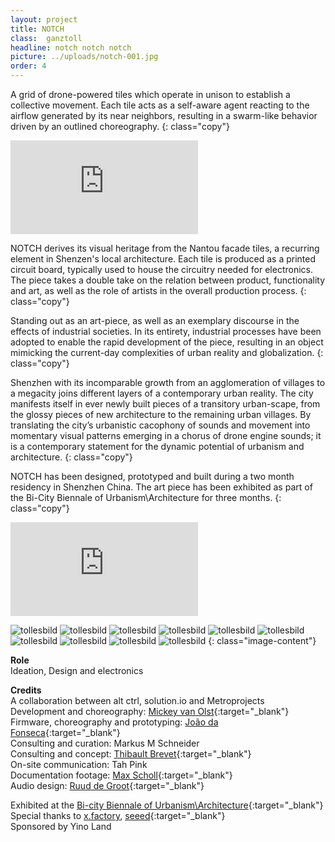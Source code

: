 ```yaml
---
layout: project
title: NOTCH
class:  ganztoll
headline: notch notch notch
picture: ../uploads/notch-001.jpg
order: 4
---
```


A grid of drone-powered tiles which operate in unison to establish a collective movement. Each tile acts as a self-aware agent reacting to the airflow generated by its near neighbors, resulting in a swarm-like behavior driven by an outlined choreography.
{: class="copy"}

<div class="embed-container mt4"><iframe src="https://player.vimeo.com/video/314978257?color=ffffff&amp;title=0&amp;byline=0&amp;portrait=0" frameborder="0" webkitallowfullscreen="" mozallowfullscreen="" allowfullscreen=""></iframe></div>

NOTCH derives its visual heritage from the Nantou facade tiles, a recurring element in Shenzen's local architecture. Each tile is produced as a printed circuit board, typically used to house the circuitry needed for electronics. The piece takes a double take on the relation between product, functionality and art, as well as the role of artists in the overall production process.
{: class="copy"}

Standing out as an art-piece, as well as an exemplary discourse in the effects of industrial societies. In its entirety, industrial processes have been adopted to enable the rapid development of the piece, resulting in an object mimicking the current-day complexities of urban reality and globalization.
{: class="copy"}

Shenzhen with its incomparable growth from an agglomeration of villages to a megacity joins different layers of a contemporary urban reality. The city manifests itself in ever newly built pieces of a transitory urban-scape, from the glossy pieces of new architecture to the remaining urban villages. By translating the city’s urbanistic cacophony of sounds and movement into momentary visual patterns emerging in a chorus of drone engine sounds; it is a contemporary statement for the dynamic potential of urbanism and architecture.
{: class="copy"}

NOTCH has been designed, prototyped and built during a two month residency in Shenzhen China. The art piece has been exhibited as part of the Bi-City Biennale of Urbanism\Architecture for three months. 
{: class="copy"}


<div class="embed-container mt4"><iframe src="https://player.vimeo.com/video/282315732?color=ffffff&amp;title=0&amp;byline=0&amp;portrait=0&amp;background=1&amp;autoplay=1" frameborder="0" webkitallowfullscreen="" mozallowfullscreen="" allowfullscreen=""></iframe></div>

![tollesbild](../uploads/notch-003.jpg)
![tollesbild](../uploads/notch-002.jpg)
![tollesbild](../uploads/notch-005.jpg)
![tollesbild](../uploads/notch-006.jpg)
![tollesbild](../uploads/notch-009.jpg)
![tollesbild](../uploads/notch-010.jpg)
![tollesbild](../uploads/notch-011.jpg)
![tollesbild](../uploads/notch-004.jpg)
![tollesbild](../uploads/notch-007.jpg)
![tollesbild](../uploads/notch-008.jpg)
{: class="image-content"}

**Role**  
Ideation, Design and electronics   

**Credits**  
A collaboration between alt ctrl, solution.io and Metroprojects  
Development and choreography: [Mickey van Olst](https://mickeyvanolst.com){:target="_blank"}      
Firmware, choreography and prototyping: [João da Fonseca](http://joaofonseca.cc/){:target="_blank"}      
Consulting and curation: Markus M Schneider  
Consulting and concept: [Thibault Brevet](http://www.thibault.io/){:target="_blank"}    
On-site communication: Tah Pink   
Documentation footage: [Max Scholl](https://www.smartshoot.com/max-scholl){:target="_blank"}      
Audio design: [Ruud de Groot](https://baumeister-records.com/){:target="_blank"}   
  
Exhibited at the [Bi-city Biennale of Urbanism\Architecture](http://www.szhkbiennale.org.cn/En/){:target="_blank"}    
Special thanks to [x.factory](https://www.xfactory.io/), [seeed](https://www.seeedstudio.io/){:target="_blank"}    
Sponsored by Yino Land





